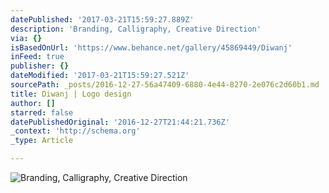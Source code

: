 ```yaml
---
datePublished: '2017-03-21T15:59:27.889Z'
description: 'Branding, Calligraphy, Creative Direction'
via: {}
isBasedOnUrl: 'https://www.behance.net/gallery/45869449/Diwanj'
inFeed: true
publisher: {}
dateModified: '2017-03-21T15:59:27.521Z'
sourcePath: _posts/2016-12-27-56a47409-6880-4e44-8270-2e076c2d60b1.md
title: Diwanj | Logo design
author: []
starred: false
datePublishedOriginal: '2016-12-27T21:44:21.736Z'
_context: 'http://schema.org'
_type: Article

---
```

![Branding, Calligraphy, Creative Direction](https://the-grid-user-content.s3-us-west-2.amazonaws.com/07baf46d-52f9-4c5f-bc7b-6ab7798beb46.png)